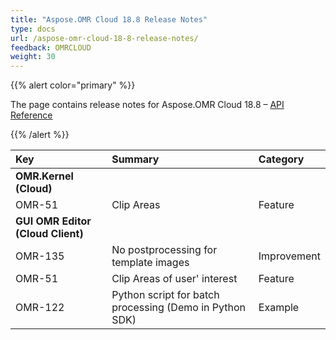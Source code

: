 ```yaml
---
title: "Aspose.OMR Cloud 18.8 Release Notes"
type: docs
url: /aspose-omr-cloud-18-8-release-notes/
feedback: OMRCLOUD
weight: 30
---
```


{{% alert color="primary" %}} 

The page contains release notes for Aspose.OMR Cloud 18.8 – [API Reference](https://apireference.aspose.cloud/omr/)

{{% /alert %}} 

|**Key**|**Summary**|**Category**|
| :- | :- | :- |
|**OMR.Kernel (Cloud)**|||
|OMR-51|Clip Areas|Feature|
|**GUI OMR Editor (Cloud Client)**|||
|OMR-135|No postprocessing for template images|Improvement|
|OMR-51|Clip Areas of user' interest|Feature|
|OMR-122|Python script for batch processing (Demo in Python SDK)|Example|


